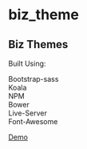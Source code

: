 # biz_theme
## Biz Themes

Built Using:

Bootstrap-sass<br />
Koala<br />
NPM<br />
Bower<br />
Live-Server<br />
Font-Awesome

<a href="http://web2dezine.com/biz_theme/" target="_blank">Demo</a>
